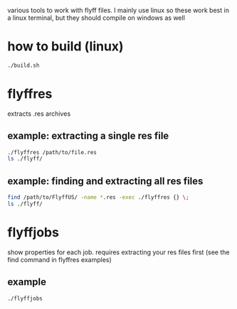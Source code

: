 various tools to work with flyff files. I mainly use linux so these work best in a linux terminal,
but they should compile on windows as well

# how to build (linux)

```sh
./build.sh
```

# flyffres
extracts .res archives

## example: extracting a single res file

```sh
./flyffres /path/to/file.res
ls ./flyff/
```

## example: finding and extracting all res files


```sh
find /path/to/FlyffUS/ -name *.res -exec ./flyffres {} \;
ls ./flyff/
```

# flyffjobs
show properties for each job. requires extracting your res files first (see the find command in
flyffres examples)

## example

```sh
./flyffjobs
```
